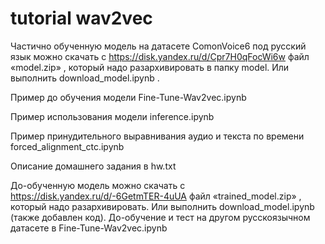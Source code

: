 # tutorial wav2vec

Частично обученную модель на датасете ComonVoice6 под русский язык можно скачать с    https://disk.yandex.ru/d/Cpr7H0qFocWi6w  файл «model.zip» , который надо разархивировать в папку model. Или выполнить download_model.ipynb .

Пример до обучения модели Fine-Tune-Wav2vec.ipynb

Пример использования модели inference.ipynb

Пример принудительного  выравнивания аудио и текста по времени forced_alignment_ctc.ipynb

Описание домашнего задания в hw.txt

До-обученную модель можно скачать с https://disk.yandex.ru/d/-6GetmTER-4uUA файл «trained_model.zip» , который надо разархивировать. Или выполнить download_model.ipynb (также добавлен код).
До-обучение и тест на другом русскоязычном датасете в Fine-Tune-Wav2vec.ipynb
